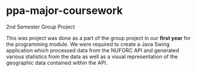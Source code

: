 # ppa-major-coursework
2nd Semester Group Project

This was project was done as a part of the group project in our <b>first year</b> for the programming module. We were required to create a Java Swing 
application which processed data from the NUFORC API and generated various statistics from the data as well as a visual representation of the 
geographic data contained within the API. 
